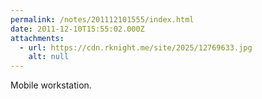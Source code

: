 ```yaml
---
permalink: /notes/201112101555/index.html
date: 2011-12-10T15:55:02.000Z
attachments:
  - url: https://cdn.rknight.me/site/2025/12769633.jpg
    alt: null
---
```


Mobile workstation.
